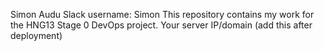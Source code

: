Simon Audu
Slack username: Simon
This repository contains my work for the HNG13 Stage 0 DevOps project.
Your server IP/domain (add this after deployment)
